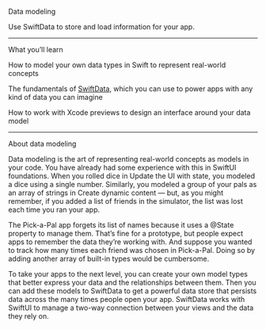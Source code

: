 Data modeling

Use SwiftData to store and load information for your app.

- - - -

What you’ll learn

How to model your own data types in Swift to represent real-world concepts

The fundamentals of [SwiftData](https://developer.apple.com/documentation/swiftdata), which you can use to power apps with any kind of data you can imagine

How to work with Xcode previews to design an interface around your data model

- - - -

About data modeling

Data modeling is the art of representing real-world concepts as models in your code. You have already had some experience with this in SwiftUI foundations. When you rolled dice in Update the UI with state, you modeled a dice using a single number. Similarly, you modeled a group of your pals as an array of strings in Create dynamic content — but, as you might remember, if you added a list of friends in the simulator, the list was lost each time you ran your app.

The Pick-a-Pal app forgets its list of names because it uses a @State property to manage them. That’s fine for a prototype, but people expect apps to remember the data they’re working with. And suppose you wanted to track how many times each friend was chosen in Pick-a-Pal. Doing so by adding another array of built-in types would be cumbersome.

To take your apps to the next level, you can create your own model types that better express your data and the relationships between them. Then you can add these models to SwiftData to get a powerful data store that persists data across the many times people open your app. SwiftData works with SwiftUI to manage a two-way connection between your views and the data they rely on.
